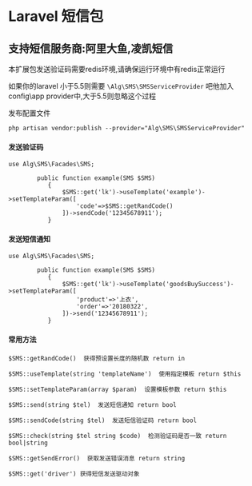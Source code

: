 # Laravel 短信包

## 支持短信服务商:阿里大鱼,凌凯短信

本扩展包发送验证码需要redis环境,请确保运行环境中有redis正常运行

如果你的laravel 小于5.5则需要 `\Alg\SMS\SMSServiceProvider` 吧他加入 config\app provider中,大于5.5则忽略这个过程

发布配置文件

`php artisan vendor:publish --provider="Alg\SMS\SMSServiceProvider" 
`
#### 发送验证码
```$xslt
use Alg\SMS\Facades\SMS;

        public function example(SMS $SMS)
           {
               $SMS::get('lk')->useTemplate('example')->setTemplateParam([
                   'code'=>$SMS::getRandCode()
               ])->sendCode('12345678911');
           }
```

#### 发送短信通知
```$xslt
use Alg\SMS\Facades\SMS;

        public function example(SMS $SMS)
           {
               $SMS::get('lk')->useTemplate('goodsBuySuccess')->setTemplateParam([
                   'product'=>'上衣',
                   'order'=>'20180322',
               ])->send('12345678911');
           }
```

#### 常用方法
```$xslt
$SMS::getRandCode()  获得预设置长度的随机数 return in
```
```$xslt
$SMS::useTemplate(string 'templateName')  使用指定模板 return $this
```
```$xslt
$SMS::setTemplateParam(array $param)  设置模板参数 return $this
```
```$xslt
$SMS::send(string $tel)  发送短信通知 return bool
```
```$xslt
$SMS::sendCode(string $tel)  发送短信验证码 return bool
```
```$xslt
$SMS::check(string $tel string $code)  检测验证码是否一致 return bool|string
```
```$xslt
$SMS::getSendError()  获取发送错误消息 return string
```
```$xslt
$SMS::get('driver') 获得短信发送驱动对象
```




